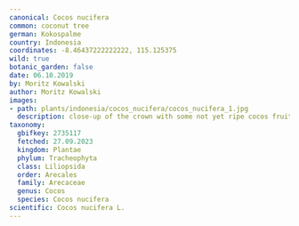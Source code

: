 ```yaml
---
canonical: Cocos nucifera
common: coconut tree
german: Kokospalme
country: Indonesia
coordinates: -8.46437222222222, 115.125375
wild: true
botanic_garden: false
date: 06.10.2019
by: Moritz Kowalski
author: Moritz Kowalski
images:
- path: plants/indonesia/cocos_nucifera/cocos_nucifera_1.jpg
  description: close-up of the crown with some not yet ripe cocos fruits
taxonomy:
  gbifkey: 2735117
  fetched: 27.09.2023
  kingdom: Plantae
  phylum: Tracheophyta
  class: Liliopsida
  order: Arecales
  family: Arecaceae
  genus: Cocos
  species: Cocos nucifera
scientific: Cocos nucifera L.
---
```

